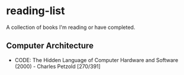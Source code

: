 # reading-list
A collection of books I'm reading or have completed.
## Computer Architecture
- CODE: The Hidden Language of Computer Hardware and Software (2000) - Charles Petzold [270/391]
